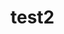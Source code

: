 # test2

<?php

namespace rx;

class justTryingOut
{
  public $test = 45;
  private $test = 3;
  define(TEST_CONSTANT, "TESTING");
}
